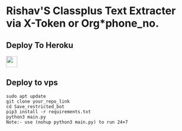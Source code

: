 # Rishav'S Classplus Text Extracter via X-Token or Org*phone_no.

## Deploy To Heroku

<a href="https://heroku.com/deploy?template=https://github.com/themaster2024/Nailoyrr">
     <img height="30px" src="https://img.shields.io/badge/Deploy%20To%20Heroku-blueviolet?style=for-the-badge&logo=heroku">
  </a>

## Deploy to vps

```
sudo apt update
git clone your_repo_link
cd Save_restricted_bot
pip3 install -r requirements.txt
python3 main.py
Note:- use (nohup python3 main.py) to run 24×7
```

